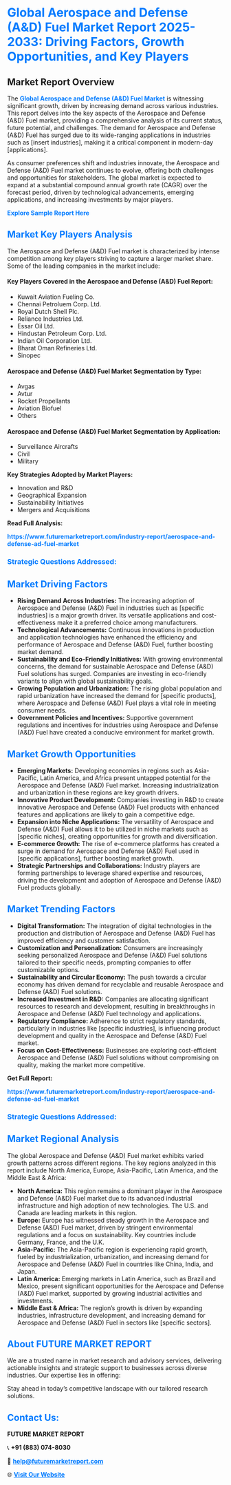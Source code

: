 <h1 style="color: #007BFF;">Global Aerospace and Defense (A&D) Fuel Market Report 2025-2033: Driving Factors, Growth Opportunities, and Key Players</h1>

<section id="overview">
<h2>Market Report Overview</h2>
<p>The <a href="https://www.futuremarketreport.com/industry-report/aerospace-and-defense-ad-fuel-market" style="color: #007BFF; text-decoration: none;"><strong>Global Aerospace and Defense (A&D) Fuel Market</strong></a> is witnessing significant growth, driven by increasing demand across various industries. This report delves into the key aspects of the Aerospace and Defense (A&D) Fuel market, providing a comprehensive analysis of its current status, future potential, and challenges. The demand for Aerospace and Defense (A&D) Fuel has surged due to its wide-ranging applications in industries such as [insert industries], making it a critical component in modern-day [applications].</p>
<p>As consumer preferences shift and industries innovate, the Aerospace and Defense (A&D) Fuel market continues to evolve, offering both challenges and opportunities for stakeholders. The global market is expected to expand at a substantial compound annual growth rate (CAGR) over the forecast period, driven by technological advancements, emerging applications, and increasing investments by major players.</p>
</section>

<section id="overview">
<p><a href="https://www.futuremarketreport.com/request-sample/reportId=97590" style="color: #007BFF; text-decoration: none;"><strong>Explore Sample Report Here</strong></a></p>
</section>

<section id="key-players">
<h2 style="color: #007BFF;">Market Key Players Analysis</h2>
<p>The Aerospace and Defense (A&D) Fuel market is characterized by intense competition among key players striving to capture a larger market share. Some of the leading companies in the market include:</p>
<h4>Key Players Covered in the Aerospace and Defense (A&D) Fuel Report:</h4>
<ul><li>Kuwait Aviation Fueling Co.</li><li>Chennai Petroluem Corp. Ltd.</li><li>Royal Dutch Shell Plc.</li><li>Reliance Industries Ltd.</li><li>Essar Oil Ltd.</li><li>Hindustan Petroleum Corp. Ltd.</li><li>Indian Oil Corporation Ltd.</li><li>Bharat Oman Refineries Ltd.</li><li>Sinopec</li></ul>
<h4>Aerospace and Defense (A&D) Fuel Market Segmentation by Type:</h4>
<ul><li>Avgas</li><li>Avtur</li><li>Rocket Propellants</li><li>Aviation Biofuel</li><li>Others</li></ul>

<h4>Aerospace and Defense (A&D) Fuel Market Segmentation by Application:</h4>
<ul><li>Surveillance Aircrafts</li><li>Civil</li><li>Military</li></ul>
<p><strong>Key Strategies Adopted by Market Players:</strong></p>
<ul>
<li>Innovation and R&D</li>
<li>Geographical Expansion</li>
<li>Sustainability Initiatives</li>
<li>Mergers and Acquisitions</li>
</ul>
</section>

<section>
<p><strong>Read Full Analysis: </strong></p><a href="https://www.futuremarketreport.com/industry-report/aerospace-and-defense-ad-fuel-market" style="color: #007BFF; text-decoration: none;"><strong>https://www.futuremarketreport.com/industry-report/aerospace-and-defense-ad-fuel-market</strong></a>
<h3 style="color: #007BFF;">Strategic Questions Addressed:</h3>
</section>

<section id="driving-factors">
<h2 style="color: #007BFF;">Market Driving Factors</h2>
<ul>
<li><strong>Rising Demand Across Industries:</strong> The increasing adoption of Aerospace and Defense (A&D) Fuel in industries such as [specific industries] is a major growth driver. Its versatile applications and cost-effectiveness make it a preferred choice among manufacturers.</li>
<li><strong>Technological Advancements:</strong> Continuous innovations in production and application technologies have enhanced the efficiency and performance of Aerospace and Defense (A&D) Fuel, further boosting market demand.</li>
<li><strong>Sustainability and Eco-Friendly Initiatives:</strong> With growing environmental concerns, the demand for sustainable Aerospace and Defense (A&D) Fuel solutions has surged. Companies are investing in eco-friendly variants to align with global sustainability goals.</li>
<li><strong>Growing Population and Urbanization:</strong> The rising global population and rapid urbanization have increased the demand for [specific products], where Aerospace and Defense (A&D) Fuel plays a vital role in meeting consumer needs.</li>
<li><strong>Government Policies and Incentives:</strong> Supportive government regulations and incentives for industries using Aerospace and Defense (A&D) Fuel have created a conducive environment for market growth.</li>
</ul>
</section>

<section id="growth-opportunities">
<h2 style="color: #007BFF;">Market Growth Opportunities</h2>
<ul>
<li><strong>Emerging Markets:</strong> Developing economies in regions such as Asia-Pacific, Latin America, and Africa present untapped potential for the Aerospace and Defense (A&D) Fuel market. Increasing industrialization and urbanization in these regions are key growth drivers.</li>
<li><strong>Innovative Product Development:</strong> Companies investing in R&D to create innovative Aerospace and Defense (A&D) Fuel products with enhanced features and applications are likely to gain a competitive edge.</li>
<li><strong>Expansion into Niche Applications:</strong> The versatility of Aerospace and Defense (A&D) Fuel allows it to be utilized in niche markets such as [specific niches], creating opportunities for growth and diversification.</li>
<li><strong>E-commerce Growth:</strong> The rise of e-commerce platforms has created a surge in demand for Aerospace and Defense (A&D) Fuel used in [specific applications], further boosting market growth.</li>
<li><strong>Strategic Partnerships and Collaborations:</strong> Industry players are forming partnerships to leverage shared expertise and resources, driving the development and adoption of Aerospace and Defense (A&D) Fuel products globally.</li>
</ul>
</section>

<section id="trending-factors">
<h2 style="color: #007BFF;">Market Trending Factors</h2>
<ul>
<li><strong>Digital Transformation:</strong> The integration of digital technologies in the production and distribution of Aerospace and Defense (A&D) Fuel has improved efficiency and customer satisfaction.</li>
<li><strong>Customization and Personalization:</strong> Consumers are increasingly seeking personalized Aerospace and Defense (A&D) Fuel solutions tailored to their specific needs, prompting companies to offer customizable options.</li>
<li><strong>Sustainability and Circular Economy:</strong> The push towards a circular economy has driven demand for recyclable and reusable Aerospace and Defense (A&D) Fuel solutions.</li>
<li><strong>Increased Investment in R&D:</strong> Companies are allocating significant resources to research and development, resulting in breakthroughs in Aerospace and Defense (A&D) Fuel technology and applications.</li>
<li><strong>Regulatory Compliance:</strong> Adherence to strict regulatory standards, particularly in industries like [specific industries], is influencing product development and quality in the Aerospace and Defense (A&D) Fuel market.</li>
<li><strong>Focus on Cost-Effectiveness:</strong> Businesses are exploring cost-efficient Aerospace and Defense (A&D) Fuel solutions without compromising on quality, making the market more competitive.</li>
</ul>
</section>

<section>
<p><strong>Get Full Report: </strong></p><a href="https://www.futuremarketreport.com/industry-report/aerospace-and-defense-ad-fuel-market" style="color: #007BFF; text-decoration: none;"><strong>https://www.futuremarketreport.com/industry-report/aerospace-and-defense-ad-fuel-market</strong></a>
<h3 style="color: #007BFF;">Strategic Questions Addressed:</h3>
</section>


<section id="regional-analysis">
<h2 style="color: #007BFF;">Market Regional Analysis</h2>
<p>The global Aerospace and Defense (A&D) Fuel market exhibits varied growth patterns across different regions. The key regions analyzed in this report include North America, Europe, Asia-Pacific, Latin America, and the Middle East & Africa:</p>
<ul>
<li><strong>North America:</strong> This region remains a dominant player in the Aerospace and Defense (A&D) Fuel market due to its advanced industrial infrastructure and high adoption of new technologies. The U.S. and Canada are leading markets in this region.</li>
<li><strong>Europe:</strong> Europe has witnessed steady growth in the Aerospace and Defense (A&D) Fuel market, driven by stringent environmental regulations and a focus on sustainability. Key countries include Germany, France, and the U.K.</li>
<li><strong>Asia-Pacific:</strong> The Asia-Pacific region is experiencing rapid growth, fueled by industrialization, urbanization, and increasing demand for Aerospace and Defense (A&D) Fuel in countries like China, India, and Japan.</li>
<li><strong>Latin America:</strong> Emerging markets in Latin America, such as Brazil and Mexico, present significant opportunities for the Aerospace and Defense (A&D) Fuel market, supported by growing industrial activities and investments.</li>
<li><strong>Middle East & Africa:</strong> The region’s growth is driven by expanding industries, infrastructure development, and increasing demand for Aerospace and Defense (A&D) Fuel in sectors like [specific sectors].</li>
</ul>
</section>

<footer>
<h2 style="color: #007BFF;">About FUTURE MARKET REPORT</h2>
<p>We are a trusted name in market research and advisory services, delivering actionable insights and strategic support to businesses across diverse industries. Our expertise lies in offering:</p>

<p>Stay ahead in today’s competitive landscape with our tailored research solutions.</p>

<h2 style="color: #007BFF;">Contact Us:</h2>
<p><strong>FUTURE MARKET REPORT</strong></p>
<p>📞 <strong>+91 (883) 074-8030</strong></p>
<p>📧 <strong><a href="mailto:help@futuremarketreport.com" style="color: #007BFF;">help@futuremarketreport.com</a></strong></p>
<p>🌐 <strong><a href="https://www.futuremarketreport.com/" style="color: #007BFF;">Visit Our Website</a></strong></p>
</footer>